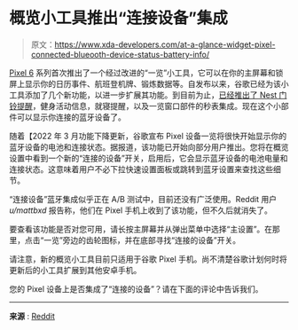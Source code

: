# 概览小工具推出“连接设备”集成

> 原文：<https://www.xda-developers.com/at-a-glance-widget-pixel-connected-blueooth-device-status-battery-info/>

[Pixel 6](https://www.xda-developers.com/google-pixel-6/) 系列首次推出了一个经过改进的“一览”小工具，它可以在你的主屏幕和锁屏上显示你的日历事件、航班登机牌、锻炼数据等。自发布以来，谷歌已经为该小工具添加了几个新功能，以进一步扩展其功能。到目前为止，[已经推出了 Nest 门铃提醒](https://www.xda-developers.com/at-a-glance-widget-nest-doorbell-alerts-rolling-out/)，健身活动信息，就寝提醒，以及一览窗口部件的秒表集成。现在这个小部件可以显示你连接的蓝牙设备了。

随着【2022 年 3 月功能下降更新，谷歌宣布 Pixel 设备一览将很快开始显示你的蓝牙设备的电池和连接状态。据报道，该功能已开始向部分用户推出。您将在概览设置中看到一个新的“连接的设备”开关，启用后，它会显示蓝牙设备的电池电量和连接状态。这意味着用户不必下拉快速设置面板或跳转到蓝牙设置来查找这些细节。

“连接设备”蓝牙集成似乎正在 A/B 测试中，目前还没有广泛使用。Reddit 用户 *u/mattbxd* 报告称，他们在 Pixel 手机上收到了该功能，但不久后就消失了。

要查看该功能是否对您可用，请长按主屏幕并从弹出菜单中选择“主设置”。在那里，点击“一览”旁边的齿轮图标，并在底部寻找“连接的设备”开关。

请注意，新的概览小工具目前只适用于谷歌 Pixel 手机。尚不清楚谷歌计划何时将更新后的小工具扩展到其他安卓手机。

您的 Pixel 设备上是否集成了“连接的设备”？请在下面的评论中告诉我们。

* * *

**来源** : [Reddit](https://www.reddit.com/r/GooglePixel/comments/ttee08/at_a_glance_now_shows_bluetooth_connected_devices/)